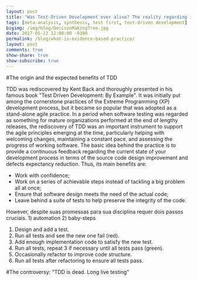 ```yaml
---
layout: post
title: "Was Test-Driven Development ever alive? The reality regarding its impacts on the productivity and quality"
tags: [meta-analysis, synthesis, test first, test-driven development]
bigimg: /img/blog/DecisonMakingTree.jpg
date: 2017-05-12 12:00:00 -0300
permalink: /blog/what-is-evidence-based-practice/
layout: post
comments: true
show-share: true
show-subscribe: true
---
```


#The origin and the expected benefits of TDD

TDD was rediscovered by Kent Back and thoroughly presented in his famous book "Test Driven Development: By Example". It was initially put among the cornerstone practices of the Extreme Programming (XP) development process, but it became so popular that was adopted as a stand-alone agile practice. In a period when software testing was regarded as something for mature organizations performed at the end of lengthy releases, the rediscovery of TDD was an important instrument to support the agile principles emerging at the time, particularly helping with welcoming changes, maintaining a constant pace, and assessing the progress of working software.  The basic idea behind the practice is to provide a continuous feedback regarding the current state of your development process in terms of the source code design improvement and defects expectancy reduction. Thus, its main benefits are:

* Work with confidence;
* Work on a series of achievable steps instead of tackling a big problem all at once;
* Ensure that software design meets the need of the actual code;
* Leave behind a suite of tests to help preserve the integrity of the code.

However, despite suas promessas para sua disciplina requer dois passos cruciais. 1) automation 2) baby-steps 

1. Design and add a test.
2. Run all tests and see the new one fail (red).
3. Add enough implementation code to satisfy the new test.
4. Run all tests, repeat 3 if necessary until all tests pass (green).
5. Occasionally refactor to improve code structure.
6. Run all tests after refactoring to ensure all tests pass.


#The controversy: "TDD is dead. Long live testing"








